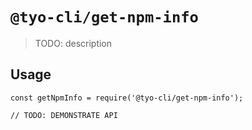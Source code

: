 # `@tyo-cli/get-npm-info`

> TODO: description

## Usage

```
const getNpmInfo = require('@tyo-cli/get-npm-info');

// TODO: DEMONSTRATE API
```
